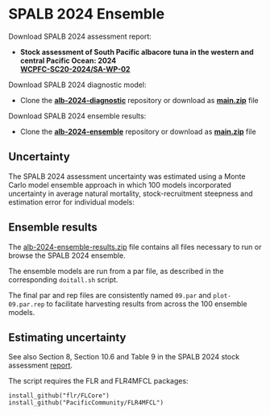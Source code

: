 # SPALB 2024 Ensemble

Download SPALB 2024 assessment report:

- **Stock assessment of South Pacific albacore tuna in the western and central Pacific Ocean: 2024**\
  **[WCPFC-SC20-2024/SA-WP-02](https://meetings.wcpfc.int/node/23119)**

Download SPALB 2024 diagnostic model:

- Clone the **[alb-2024-diagnostic](https://github.com/PacificCommunity/ofp-sam-alb-2024-diagnostic)** repository or download as **[main.zip](https://github.com/PacificCommunity/ofp-sam-alb-2024-diagnostic/archive/refs/heads/main.zip)** file

Download SPALB 2024 ensemble results:

- Clone the **[alb-2024-ensemble](https://github.com/PacificCommunity/ofp-sam-alb-2024-ensemble)** repository or download as **[main.zip](https://github.com/PacificCommunity/ofp-sam-alb-2024-ensemble/archive/refs/heads/main.zip)** file

## Uncertainty

The SPALB 2024 assessment uncertainty was estimated using a Monte Carlo model ensemble approach in which 100 models incorporated uncertainty in average natural mortality, stock-recruitment steepness and estimation error for individual models:

## Ensemble results

The [alb-2024-ensemble-results.zip](https://github.com/PacificCommunity/ofp-sam-alb-2024-ensemble/releases/download/file/alb-2024-ensemble-results.zip) file contains all files necessary to run or browse the SPALB 2024 ensemble.

The ensemble models are run from a par file, as described in the corresponding `doitall.sh` script.

The final par and rep files are consistently named `09.par` and `plot-09.par.rep` to facilitate harvesting results from across the 100 ensemble models.

## Estimating uncertainty

See also Section 8, Section 10.6 and Table 9 in the SPALB 2024 stock assessment [report](https://meetings.wcpfc.int/node/23119).

The script requires the FLR and FLR4MFCL packages:
```
install_github("flr/FLCore")
install_github("PacificCommunity/FLR4MFCL")
```
